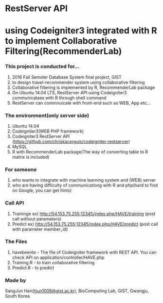 # RestServer API
# using Codeigniter3 integrated with R to implement Collaborative Filtering(RecommenderLab)

### This project is conducted for...
1) 2016 Fall Semster Database System final project, GIST<br />
2) to design travel-recommender system using collaborative filtering<br />
3) Collaborative filtering is implemented by R, RecommenderLab package<br />
4) On Ubuntu 14.04 LTS, RestServer API using Codeigniter3 communicataes with R through shell command<br />
5) RestServer can commnuicate with front-end such as WEB, App etc...<br />

### The environment(only server side)
1) Ubuntu 14.04<br />
2) Codeigntier3(WEB PHP framework)<br />
3) Codeigniter3 RestServer API (https://github.com/chriskacerguis/codeigniter-restserver)<br />
4) MySQL<br />
5) R with RecommenderLab package(The way of converting table to R matrix is included)<br />

### For someone
1) who wants to integrate with machine learning system and (WEB) server<br />
2) who are having difficulty of communicationg with R and php(hard to find on Google, you can get hints)<br />

### Call API
1) Traininge ex) http://54.153.75.255:12345/index.php/HAVE/training (post call without parameters)<br />
2) Predict ex) http://54.153.75.255:12345/index.php/HAVE/predict (post call with parameter member_id)<br />

### The Files
1) havebeento - The file of Codeigniter framework with REST API. You can check API on application/controller/HAVE.php<br />
2) Training.R - to train collaborative filtering<br />
3) Predict.R - to predict<br />

### Made by
SangJun Han(hjun1008@gist.ac.kr), BioComputing Lab, GIST, Gwangju, South Korea<br />
